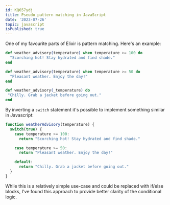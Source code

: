 ```yaml
---
id: KQ657ydj
title: Pseudo pattern matching in JavaScript
date: '2023-07-26'
topic: javascript
isPublished: true
---
```

One of my favourite parts of Elixir is pattern matching. Here's an example:
```elixir showLineNumbers
def weather_advisory(temperature) when temperature >= 100 do
  "Scorching hot! Stay hydrated and find shade."
end

def weather_advisory(temperature) when temperature >= 50 do
  "Pleasant weather. Enjoy the day!"
end

def weather_advisory(_temperature) do
 "Chilly. Grab a jacket before going out."
end
```

By inverting a `switch` statement it's possible to implement something similar in Javascript:
```javascript showLineNumbers
function weatherAdvisory(temperature) {
  switch(true) {
    case temperature >= 100:
      return "Scorching hot! Stay hydrated and find shade."

    case temperature >= 50:
      return "Pleasant weather. Enjoy the day!"

    default:
      return "Chilly. Grab a jacket before going out."
  }
}
```
While this is a relatively simple use-case and could be replaced with if/else blocks, I've found this approach to provide better clarity of the conditional logic.